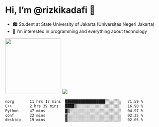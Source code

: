 # Hi, I’m @rizkikadafi 👋
- 🏙 Student at State University of Jakarta (Universitas Negeri Jakarta)
- 👀 I’m interested in programming and everything about technology
<img height="180em" src="https://github-readme-stats.vercel.app/api?username=rizkikadafi&show_icons=true&hide_border=true&&count_private=true&include_all_commits=true" />
<img src="https://github-readme-stats.vercel.app/api/top-langs/?username=rizkikadafi&show_icons=true&hide_border=true&&count_private=true&include_all_commits=true" />

<!--START_SECTION:waka-->

```txt
norg       11 hrs 17 mins  ██████████████████░░░░░░░   71.59 %
C++        2 hrs 39 mins   ████▒░░░░░░░░░░░░░░░░░░░░   16.90 %
Python     47 mins         █▒░░░░░░░░░░░░░░░░░░░░░░░   04.97 %
conf       22 mins         ▓░░░░░░░░░░░░░░░░░░░░░░░░   02.35 %
desktop    19 mins         ▓░░░░░░░░░░░░░░░░░░░░░░░░   02.05 %
```

<!--END_SECTION:waka-->

<!---
rizkikadafi/rizkikadafi is a ✨ special ✨ repository because its `README.md` (this file) appears on your GitHub profile.
You can click the Preview link to take a look at your changes.
--->
